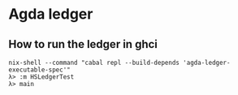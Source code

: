 # Agda ledger

## How to run the ledger in ghci

```
nix-shell --command "cabal repl --build-depends 'agda-ledger-executable-spec'"
λ> :m HSLedgerTest
λ> main
```
